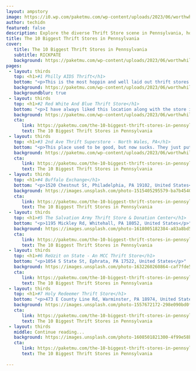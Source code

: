 ```yaml
---
layout: ampstory
image: https://i0.wp.com/paketmu.com/wp-content/uploads/2023/06/worthwhile-thrift-0-in-pennsylvania-1686365302.jpeg?resize=640,853
author: techidn
featured: false
description: Explore the diverse Thrift Store scene in Pennsylvania, home to an incredible selection of 10 establishments catering to every taste. Whether youre in search of iconic favorites or undiscov
title: The 10 Biggest Thrift Stores in Pennsylvania
cover:
   title: The 10 Biggest Thrift Stores in Pennsylvania
   subtitle: RICKPATE
   background: https://paketmu.com/wp-content/uploads/2023/06/worthwhile-thrift-0-in-pennsylvania-1686365302.jpeg
pages: 
 - layout: thirds
   top: <h1>#1 Philly AIDS Thrift</h1>
   bottom: "<p>This is the most hoppin and well laid out thrift stores that Ive ever been to. You walk in and it feels like a party. Everything well lit and the decorations create a f</p>"
   background: https://paketmu.com/wp-content/uploads/2023/06/worthwhile-thrift-1-in-pennsylvania-1686365302.jpeg
   backgroundblur: true
 - layout: thirds
   top: <h1>#2 Red White And Blue Thrift Store</h1>
   bottom: "<p>I have always liked this location along with the store in Bellevue. The parking lot is still terrible. The employees here are not rude like some reviewers have mentioned </p>"
   background: https://paketmu.com/wp-content/uploads/2023/06/worthwhile-thrift-2-in-pennsylvania-1686365303.jpeg
   cta:
      link: https://paketmu.com/the-10-biggest-thrift-stores-in-pennsylvania/
      text: The 10 Biggest Thrift Stores in Pennsylvania
 - layout: thirds
   top: <h1>#3 2nd Ave Thrift Superstore - North Wales, PA</h1>
   bottom: "<p>This place used to be good, but now sucks. They just put junk on the shelves. If they even bother to restock. They think they can research stuff and price high but they</p>"
   background: https://paketmu.com/wp-content/uploads/2023/06/worthwhile-thrift-3-in-pennsylvania-1686365304.jpeg
   cta:
      link: https://paketmu.com/the-10-biggest-thrift-stores-in-pennsylvania/
      text: The 10 Biggest Thrift Stores in Pennsylvania
 - layout: thirds
   top: <h1>#4 Buffalo Exchange</h1>
   bottom: "<p>1520 Chestnut St, Philadelphia, PA 19102, United States</p>"
   background: https://images.unsplash.com/photo-1515405295579-ba7b45403062?ixlib=rb-4.0.3&ixid=MnwxMjA3fDB8MHxwaG90by1wYWdlfHx8fGVufDB8fHx8&auto=format&fit=crop&w=640&h=853&q=80
   cta:
      link: https://paketmu.com/the-10-biggest-thrift-stores-in-pennsylvania/
      text: The 10 Biggest Thrift Stores in Pennsylvania
 - layout: thirds
   top: <h1>#5 The Salvation Army Thrift Store & Donation Center</h1>
   bottom: "<p>1195 Mickley Rd, Whitehall, PA 18052, United States</p>"
   background: https://images.unsplash.com/photo-1618005182384-a83a8bd57fbe?ixlib=rb-4.0.3&ixid=MnwxMjA3fDB8MHxwaG90by1wYWdlfHx8fGVufDB8fHx8&auto=format&fit=crop&w=640&h=853&q=80
   cta:
      link: https://paketmu.com/the-10-biggest-thrift-stores-in-pennsylvania/
      text: The 10 Biggest Thrift Stores in Pennsylvania
 - layout: thirds
   top: <h1>#6 ReUzit on State - An MCC Thrift Store</h1>
   bottom: "<p>1054 S State St, Ephrata, PA 17522, United States</p>"
   background: https://images.unsplash.com/photo-1632260260864-caf7fde5ec36?ixlib=rb-4.0.3&ixid=MnwxMjA3fDB8MHxwaG90by1wYWdlfHx8fGVufDB8fHx8&auto=format&fit=crop&w=640&h=853&q=80
   cta:
      link: https://paketmu.com/the-10-biggest-thrift-stores-in-pennsylvania/
      text: The 10 Biggest Thrift Stores in Pennsylvania
 - layout: thirds
   top: <h1>#7 Holy Redeemer Thrift Store</h1>
   bottom: "<p>473 E County Line Rd, Warminster, PA 18974, United States</p>"
   background: https://images.unsplash.com/photo-1557672172-298e090bd0f1?ixlib=rb-4.0.3&ixid=MnwxMjA3fDB8MHxwaG90by1wYWdlfHx8fGVufDB8fHx8&auto=format&fit=crop&w=640&h=853&q=80
   cta:
      link: https://paketmu.com/the-10-biggest-thrift-stores-in-pennsylvania/
      text: The 10 Biggest Thrift Stores in Pennsylvania
 - layout: thirds
   middle: Continue reading...
   background: https://images.unsplash.com/photo-1608501821300-4f99e58bba77?ixlib=rb-4.0.3&ixid=MnwxMjA3fDB8MHxwaG90by1wYWdlfHx8fGVufDB8fHx8&auto=format&fit=crop&w=640&h=853&q=80
   cta:
      link: https://paketmu.com/the-10-biggest-thrift-stores-in-pennsylvania/
      text: The 10 Biggest Thrift Stores in Pennsylvania
      
---
```

